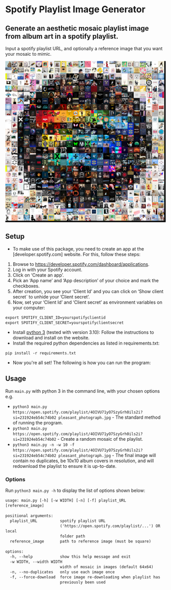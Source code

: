 # Spotify Playlist Image Generator
## Generate an aesthetic mosaic playlist image from album art in a spotify playlist.
Input a spotify playlist URL, and optionally a reference image that you want your mosaic to mimic.

![mosaic of a black spotify loho on a white background with rainbow accents in the centre](.spotify_example.png)

## Setup
- To make use of this package, you need to create an app at the [developer.spotify.com] website. For this, follow these steps:
1. Browse to https://developer.spotify.com/dashboard/applications.
2. Log in with your Spotify account.
3. Click on ‘Create an app’.
4. Pick an ‘App name’ and ‘App description’ of your choice and mark the checkboxes.
5. After creation, you see your ‘Client Id’ and you can click on ‘Show client secret` to unhide your ’Client secret’.
6. Now, set your ‘Client Id’ and ‘Client secret’ as environment variables on your computer:
```console
export SPOTIFY_CLIENT_ID=yourspotifyclientid
export SPOTIFY_CLIENT_SECRET=yourspotifyclientsecret
```
- Install [python 3](https://www.python.org/) (tested with version 3.10):
Follow the instructions to download and install on the website.
- Install the required python dependencies as listed in requirements.txt:
```console
pip install -r requirements.txt
```
- Now you're all set! The following is how you can run the program:
## Usage
Run ``main.py`` with python 3 in the command line, with your chosen options e.g.
* ``python3 main.py https://open.spotify.com/playlist/4OIVU71yO7SzyGrh0ils2i?si=231924eb54c74b02 pleasant_photograph.jpg`` - The standard method of running the program.
* ``python3 main.py https://open.spotify.com/playlist/4OIVU71yO7SzyGrh0ils2i?si=231924eb54c74b02`` - Create a random mosaic of the playlist.
* ``python3 main.py -n -w 10 -f https://open.spotify.com/playlist/4OIVU71yO7SzyGrh0ils2i?si=231924eb54c74b02 pleasant_photograph.jpg`` - The final image will contain no duplicates, be 10x10 album covers in resolution, and will redownload the playlist to ensure it is up-to-date.
### Options
Run ``python3 main.py -h`` to display the list of options shown below:
```
usage: main.py [-h] [-w WIDTH] [-n] [-f] playlist_URL [reference_image]

positional arguments:
  playlist_URL          spotify playlist URL
                        ('https://open.spotify.com/playlist/...') OR local
                        folder path
  reference_image       path to reference image (must be square)

options:
  -h, --help            show this help message and exit
  -w WIDTH, --width WIDTH
                        width of mosaic in images (default 64x64)
  -n, --no-duplicates   only use each image once
  -f, --force-download  force image re-downloading when playlist has
                        previously been used
```
